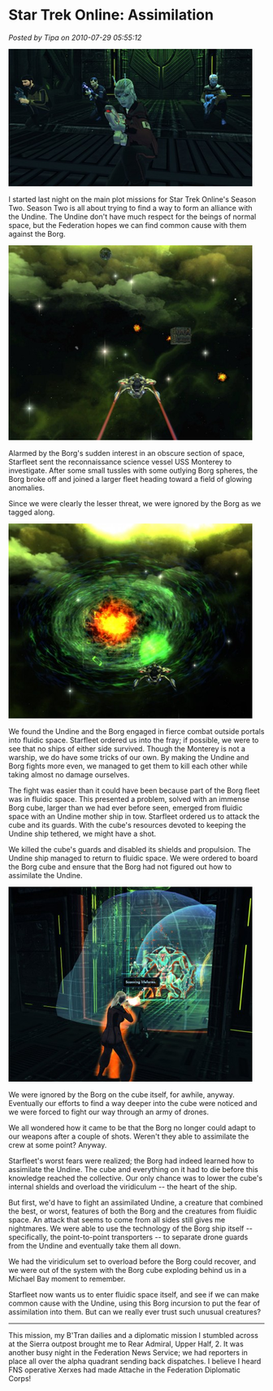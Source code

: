 # Star Trek Online: Assimilation

*Posted by Tipa on 2010-07-29 05:55:12*

[![](../uploads/2010/07/GameClient-2010-07-28-20-43-56-09-480x270.jpg "The crew of the Monterey invade a Borg cube")](../uploads/2010/07/GameClient-2010-07-28-20-43-56-09.jpg)

I started last night on the main plot missions for Star Trek Online's Season Two. Season Two is all about trying to find a way to form an alliance with the Undine. The Undine don't have much respect for the beings of normal space, but the Federation hopes we can find common cause with them against the Borg.

[![](../uploads/2010/07/GameClient-2010-07-28-20-32-02-18-480x383.jpg "Borg fleet on the move.")](../uploads/2010/07/GameClient-2010-07-28-20-32-02-18.jpg)

Alarmed by the Borg's sudden interest in an obscure section of space, Starfleet sent the reconnaissance science vessel USS Monterey to investigate. After some small tussles with some outlying Borg spheres, the Borg broke off and joined a larger fleet heading toward a field of glowing anomalies.

Since we were clearly the lesser threat, we were ignored by the Borg as we tagged along.

[![](../uploads/2010/07/GameClient-2010-07-28-20-42-19-97-480x383.jpg "Portal into fluidic space.")](../uploads/2010/07/GameClient-2010-07-28-20-42-19-97.jpg)

We found the Undine and the Borg engaged in fierce combat outside portals into fluidic space. Starfleet ordered us into the fray; if possible, we were to see that no ships of either side survived. Though the Monterey is not a warship, we do have some tricks of our own. By making the Undine and Borg fights more even, we managed to get them to kill each other while taking almost no damage ourselves.

The fight was easier than it could have been because part of the Borg fleet was in fluidic space. This presented a problem, solved with an immense Borg cube, larger than we had ever before seen, emerged from fluidic space with an Undine mother ship in tow. Starfleet ordered us to attack the cube and its guards. With the cube's resources devoted to keeping the Undine ship tethered, we might have a shot.

We killed the cube's guards and disabled its shields and propulsion. The Undine ship managed to return to fluidic space. We were ordered to board the Borg cube and ensure that the Borg had not figured out how to assimilate the Undine.

[![](../uploads/2010/07/GameClient-2010-07-28-21-29-54-88-480x383.jpg "Fighting the assimilated Undine")](../uploads/2010/07/GameClient-2010-07-28-21-29-54-88.jpg)

We were ignored by the Borg on the cube itself, for awhile, anyway. Eventually our efforts to find a way deeper into the cube were noticed and we were forced to fight our way through an army of drones.

We all wondered how it came to be that the Borg no longer could adapt to our weapons after a couple of shots. Weren't they able to assimilate the crew at some point? Anyway.

Starfleet's worst fears were realized; the Borg had indeed learned how to assimilate the Undine. The cube and everything on it had to die before this knowledge reached the collective. Our only chance was to lower the cube's internal shields and overload the viridiculum -- the heart of the ship.

But first, we'd have to fight an assimilated Undine, a creature that combined the best, or worst, features of both the Borg and the creatures from fluidic space. An attack that seems to come from all sides still gives me nightmares. We were able to use the technology of the Borg ship itself -- specifically, the point-to-point transporters -- to separate drone guards from the Undine and eventually take them all down.

We had the viridiculum set to overload before the Borg could recover, and we were out of the system with the Borg cube exploding behind us in a Michael Bay moment to remember.

Starfleet now wants us to enter fluidic space itself, and see if we can make common cause with the Undine, using this Borg incursion to put the fear of assimilation into them. But can we really ever trust such unusual creatures?

---

This mission, my B'Tran dailies and a diplomatic mission I stumbled across at the Sierra outpost brought me to Rear Admiral, Upper Half, 2. It was another busy night in the Federation News Service; we had reporters in place all over the alpha quadrant sending back dispatches. I believe I heard FNS operative Xerxes had made Attache in the Federation Diplomatic Corps!

